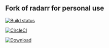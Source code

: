 ## Fork of radarr for personal use

[![Build status](https://ci.appveyor.com/api/projects/status/u82wrtyu4q29sih8?svg=true)](https://ci.appveyor.com/project/audriusrudalevicius/radarr)

[![CircleCI](https://circleci.com/gh/audriusrudalevicius/Radarr/tree/develop.svg?style=svg)](https://circleci.com/gh/audriusrudalevicius/Radarr/tree/develop)

[ ![Download](https://api.bintray.com/packages/audriusrudalevicius/radarr/radarr/images/download.svg?version=dev) ](https://bintray.com/audriusrudalevicius/radarr/radarr/dev/link)